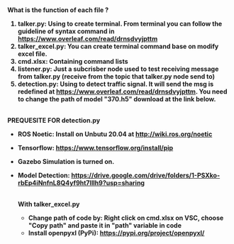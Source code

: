 
<br><b> What is the function of each file ? <b></br>

1. talker.py: Using to create terminal. From terminal you can follow the guideline of syntax command in https://www.overleaf.com/read/drnsdvyjpttm
2. talker_excel.py: You can create terminal command base on modify excel file.
3. cmd.xlsx: Containing command lists
4. listener.py: Just a subcrisber node used to test receiving message from talker.py (receive from the topic that talker.py node send to)
5. detection.py: Using to detect traffic signal. It will send the msg is redefined at https://www.overleaf.com/read/drnsdvyjpttm. You need to change the path of
model "370.h5" download at the link below.

<br> <b> PREQUESITE FOR detection.py <b> </br>
- ROS Noetic: Install on Unbutu 20.04 at http://wiki.ros.org/noetic
- Tensorflow: https://www.tensorflow.org/install/pip
- Gazebo Simulation is turned on.
- Model Detection: https://drive.google.com/drive/folders/1-PSXko-rbEp4iNnfnL8Q4yf9ht7IIlh9?usp=sharing

  <br> With talker_excel.py </br>
  - Change path of code by: Right click on cmd.xlsx on VSC, choose "Copy path" and paste it in "path" variable in code
  - Install openpyxl (PyPi): https://pypi.org/project/openpyxl/
